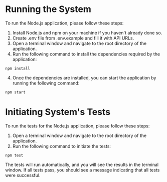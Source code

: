 # Running the System

To run the Node.js application, please follow these steps:

1. Install Node.js and npm on your machine if you haven't already done so.
2. Create .env file from .env.example and fill it with API URLs.
3. Open a terminal window and navigate to the root directory of the application.
4. Run the following command to install the dependencies required by the application:

```
npm install
```

4. Once the dependencies are installed, you can start the application by running the following command:

```
npm start
```

# Initiating System's Tests

To run the tests for the Node.js application, please follow these steps:

1. Open a terminal window and navigate to the root directory of the application.
2. Run the following command to initiate the tests:

```
npm test
```

The tests will run automatically, and you will see the results in the terminal window. If all tests pass, you should see a message indicating that all tests were successful.
